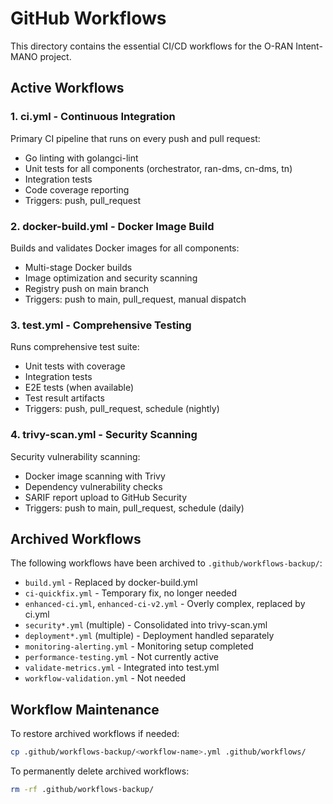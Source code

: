 # GitHub Workflows

This directory contains the essential CI/CD workflows for the O-RAN Intent-MANO project.

## Active Workflows

### 1. **ci.yml** - Continuous Integration
Primary CI pipeline that runs on every push and pull request:
- Go linting with golangci-lint
- Unit tests for all components (orchestrator, ran-dms, cn-dms, tn)
- Integration tests
- Code coverage reporting
- Triggers: push, pull_request

### 2. **docker-build.yml** - Docker Image Build
Builds and validates Docker images for all components:
- Multi-stage Docker builds
- Image optimization and security scanning
- Registry push on main branch
- Triggers: push to main, pull_request, manual dispatch

### 3. **test.yml** - Comprehensive Testing
Runs comprehensive test suite:
- Unit tests with coverage
- Integration tests
- E2E tests (when available)
- Test result artifacts
- Triggers: push, pull_request, schedule (nightly)

### 4. **trivy-scan.yml** - Security Scanning
Security vulnerability scanning:
- Docker image scanning with Trivy
- Dependency vulnerability checks
- SARIF report upload to GitHub Security
- Triggers: push to main, pull_request, schedule (daily)

## Archived Workflows

The following workflows have been archived to `.github/workflows-backup/`:
- `build.yml` - Replaced by docker-build.yml
- `ci-quickfix.yml` - Temporary fix, no longer needed
- `enhanced-ci.yml`, `enhanced-ci-v2.yml` - Overly complex, replaced by ci.yml
- `security*.yml` (multiple) - Consolidated into trivy-scan.yml
- `deployment*.yml` (multiple) - Deployment handled separately
- `monitoring-alerting.yml` - Monitoring setup completed
- `performance-testing.yml` - Not currently active
- `validate-metrics.yml` - Integrated into test.yml
- `workflow-validation.yml` - Not needed

## Workflow Maintenance

To restore archived workflows if needed:
```bash
cp .github/workflows-backup/<workflow-name>.yml .github/workflows/
```

To permanently delete archived workflows:
```bash
rm -rf .github/workflows-backup/
```